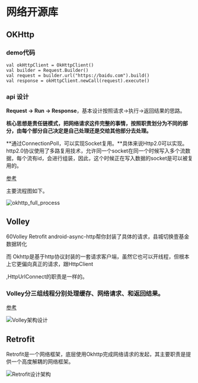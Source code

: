 # 网络开源库

## OKHttp

### demo代码

```
val okHttpClient = OkHttpClient()
val builder = Request.Builder()
val request = builder.url("https://baidu.com").build()
val response = okHttpClient.newCall(request).execute()
```

### api 设计

**Request -> Run -> Response**，基本设计按照请求->执行->返回结果的思路。

**核心思想是责任链模式，把网络请求这件完整的事情，按照职责划分为不同的部分，由每个部分自己决定是自己处理还是交给其他部分去处理。**

**通过ConnectionPoll，可以实现Socket复用。**具体来说Http2.0可以实现。http2.0协议使用了多路复用技术，允许同一个socket在同一个时候写入多个流数据，每个流有id，会进行组装，因此，这个时候正在写入数据的socket是可以被复用的。

[参考](https://blog.piasy.com/2016/07/11/Understand-OkHttp/index.html)

主要流程图如下。

![okhttp_full_process](https://blog.piasy.com/img/201607/okhttp_full_process.png)

## Volley

60Volley Retrofit android-async-http帮你封装了具体的请求，县城切换壹基金数据转化

而 Okhttp是基于http协议封装的一套请求客户端，虽然它也可以开线程，但根本上它更偏向真正的请求，跟HttpClient

,HttpUrlConnect的职责是一样的。

### Volley分三组线程分别处理缓存、网络请求、和返回结果。

[参考](https://blog.csdn.net/t12x3456/article/details/9221611)

![Volley架构设计](http://bxbxbai.github.io/img/volley.png)

## Retrofit

Retrofit是一个网络框架，底层使用Okhttp完成网络请求的发起，其主要职责是提供一个高度解耦的网络框架。

![Retrofit设计架构](https://blog.piasy.com/img/201606/retrofit_stay.png)